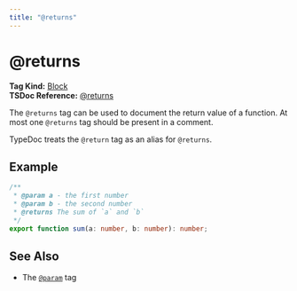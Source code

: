 ```yaml
---
title: "@returns"
---
```


# @returns

**Tag Kind:** [Block](../tags.md#Block-Tags) <br>
**TSDoc Reference:** [@returns](https://tsdoc.org/pages/tags/returns/)

The `@returns` tag can be used to document the return value of a function. At most one `@returns` tag should be present in a comment.

TypeDoc treats the `@return` tag as an alias for `@returns`.

## Example

```ts
/**
 * @param a - the first number
 * @param b - the second number
 * @returns The sum of `a` and `b`
 */
export function sum(a: number, b: number): number;
```

## See Also

-   The [`@param`](param.md) tag
